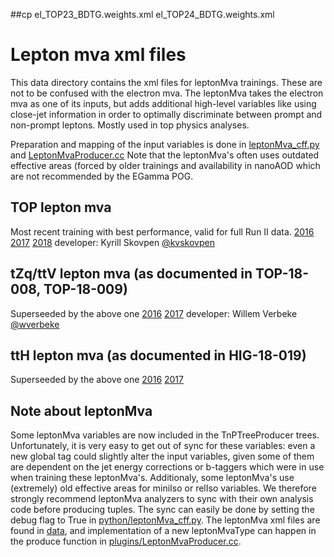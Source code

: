##cp el_TOP23_BDTG.weights.xml el_TOP24_BDTG.weights.xml
# Lepton mva xml files
This data directory contains the xml files for leptonMva trainings.
These are not to be confused with the electron mva. The leptonMva takes
the electron mva as one of its inputs, but adds additional high-level variables
like using close-jet information in order to optimally discriminate between
prompt and non-prompt leptons. Mostly used in top physics analyses.

Preparation and mapping of the input variables is done in
[leptonMva\_cff.py](EgammaAnalysis/TnPTreeProducer/python/leptonMva_cff.py) and [LeptonMvaProducer.cc](EgammaAnalysis/TnPTreeProducer/plugings/LeptonMvaProducer.cc)
Note that the leptonMva's often uses outdated effective areas (forced by older trainings and availability in nanoAOD which are not recommended by the EGamma POG.

## TOP lepton mva 
Most recent training with best performance, valid for full Run II data.
[2016](el_TOP16_BDTG.weights.xml)
[2017](el_TOP17_BDTG.weights.xml)
[2018](el_TOP18_BDTG.weights.xml)
developer: Kyrill Skovpen [@kvskovpen](https://github.com/kskovpen)

## tZq/ttV lepton mva (as documented in TOP-18-008, TOP-18-009)
Superseeded by the above one
[2016](el_tZqTTV16_BDTG.weights.xml)
[2017](el_tZqTTV17_BDTG.weights.xml)
developer: Willem Verbeke [@wverbeke](https:://github.com/wverbeke/)

## ttH lepton mva (as documented in HIG-18-019)
Superseeded by the above one
[2016](el_ttH16_BDTG.weights.xml)
[2017](el_ttH17_BDTG.weights.xml)

## Note about leptonMva
Some leptonMva variables are now included in the TnPTreeProducer trees. Unfortunately, it is very easy to get out of sync for these variables:
even a new global tag could slightly alter the input variables, given some of them are dependent on the jet energy corrections or b-taggers which
were in use when training these leptonMva's. Additionaly, some leptonMva's use (extremely) old effective areas for miniIso or relIso variables.
We therefore strongly recommend leptonMva analyzers to sync with their own analysis code before producing tuples.
The sync can easily be done by setting the debug flag to True in [python/leptonMva\_cff.py](python/leptonMva_cff.py). The leptonMva xml files
are found in [data](data), and implementation of a new leptonMvaType can happen in the produce function in
[plugins/LeptonMvaProducer.cc](plugins/LeptonMvaProducer.cc).


